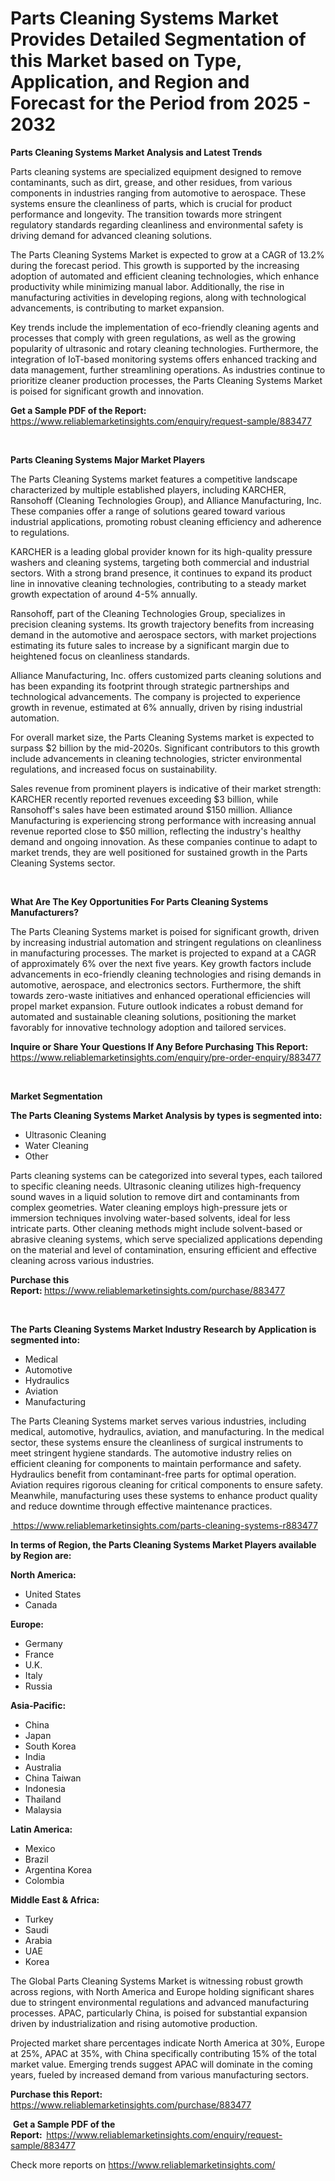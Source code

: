 <p><h1>Parts Cleaning Systems Market Provides Detailed Segmentation of this Market based on Type, Application, and Region and Forecast for the Period from 2025 - 2032</h1></p><p><strong>Parts Cleaning Systems Market Analysis and Latest Trends</strong></p>
<p><p>Parts cleaning systems are specialized equipment designed to remove contaminants, such as dirt, grease, and other residues, from various components in industries ranging from automotive to aerospace. These systems ensure the cleanliness of parts, which is crucial for product performance and longevity. The transition towards more stringent regulatory standards regarding cleanliness and environmental safety is driving demand for advanced cleaning solutions.</p><p>The Parts Cleaning Systems Market is expected to grow at a CAGR of 13.2% during the forecast period. This growth is supported by the increasing adoption of automated and efficient cleaning technologies, which enhance productivity while minimizing manual labor. Additionally, the rise in manufacturing activities in developing regions, along with technological advancements, is contributing to market expansion.</p><p>Key trends include the implementation of eco-friendly cleaning agents and processes that comply with green regulations, as well as the growing popularity of ultrasonic and rotary cleaning technologies. Furthermore, the integration of IoT-based monitoring systems offers enhanced tracking and data management, further streamlining operations. As industries continue to prioritize cleaner production processes, the Parts Cleaning Systems Market is poised for significant growth and innovation.</p></p>
<p><strong>Get a Sample PDF of the Report:&nbsp;</strong> <a href="https://www.reliablemarketinsights.com/enquiry/request-sample/883477?utm_campaign=2182&utm_medium=2&utm_source=Github&utm_content=ia&utm_term=20022025&utm_id=parts-cleaning-systems">https://www.reliablemarketinsights.com/enquiry/request-sample/883477</a></p>
<p>&nbsp;</p>
<p><strong>Parts Cleaning Systems Major Market Players</strong></p>
<p><p>The Parts Cleaning Systems market features a competitive landscape characterized by multiple established players, including KARCHER, Ransohoff (Cleaning Technologies Group), and Alliance Manufacturing, Inc. These companies offer a range of solutions geared toward various industrial applications, promoting robust cleaning efficiency and adherence to regulations.</p><p>KARCHER is a leading global provider known for its high-quality pressure washers and cleaning systems, targeting both commercial and industrial sectors. With a strong brand presence, it continues to expand its product line in innovative cleaning technologies, contributing to a steady market growth expectation of around 4-5% annually.</p><p>Ransohoff, part of the Cleaning Technologies Group, specializes in precision cleaning systems. Its growth trajectory benefits from increasing demand in the automotive and aerospace sectors, with market projections estimating its future sales to increase by a significant margin due to heightened focus on cleanliness standards.</p><p>Alliance Manufacturing, Inc. offers customized parts cleaning solutions and has been expanding its footprint through strategic partnerships and technological advancements. The company is projected to experience growth in revenue, estimated at 6% annually, driven by rising industrial automation.</p><p>For overall market size, the Parts Cleaning Systems market is expected to surpass $2 billion by the mid-2020s. Significant contributors to this growth include advancements in cleaning technologies, stricter environmental regulations, and increased focus on sustainability.</p><p>Sales revenue from prominent players is indicative of their market strength: KARCHER recently reported revenues exceeding $3 billion, while Ransohoff's sales have been estimated around $150 million. Alliance Manufacturing is experiencing strong performance with increasing annual revenue reported close to $50 million, reflecting the industry's healthy demand and ongoing innovation. As these companies continue to adapt to market trends, they are well positioned for sustained growth in the Parts Cleaning Systems sector.</p></p>
<p>&nbsp;</p>
<p><strong>What Are The Key Opportunities For Parts Cleaning Systems Manufacturers?</strong></p>
<p><p>The Parts Cleaning Systems market is poised for significant growth, driven by increasing industrial automation and stringent regulations on cleanliness in manufacturing processes. The market is projected to expand at a CAGR of approximately 6% over the next five years. Key growth factors include advancements in eco-friendly cleaning technologies and rising demands in automotive, aerospace, and electronics sectors. Furthermore, the shift towards zero-waste initiatives and enhanced operational efficiencies will propel market expansion. Future outlook indicates a robust demand for automated and sustainable cleaning solutions, positioning the market favorably for innovative technology adoption and tailored services.</p></p>
<p><strong>Inquire or Share Your Questions If Any Before Purchasing This Report:</strong> <a href="https://www.reliablemarketinsights.com/enquiry/pre-order-enquiry/883477?utm_campaign=2182&utm_medium=2&utm_source=Github&utm_content=ia&utm_term=20022025&utm_id=parts-cleaning-systems">https://www.reliablemarketinsights.com/enquiry/pre-order-enquiry/883477</a></p>
<p>&nbsp;</p>
<p><strong>Market Segmentation</strong></p>
<p><strong>The Parts Cleaning Systems Market Analysis by types is segmented into:</strong></p>
<p><ul><li>Ultrasonic Cleaning</li><li>Water Cleaning</li><li>Other</li></ul></p>
<p><p>Parts cleaning systems can be categorized into several types, each tailored to specific cleaning needs. Ultrasonic cleaning utilizes high-frequency sound waves in a liquid solution to remove dirt and contaminants from complex geometries. Water cleaning employs high-pressure jets or immersion techniques involving water-based solvents, ideal for less intricate parts. Other cleaning methods might include solvent-based or abrasive cleaning systems, which serve specialized applications depending on the material and level of contamination, ensuring efficient and effective cleaning across various industries.</p></p>
<p><strong>Purchase this Report:&nbsp;</strong><a href="https://www.reliablemarketinsights.com/purchase/883477?utm_campaign=2182&utm_medium=2&utm_source=Github&utm_content=ia&utm_term=20022025&utm_id=parts-cleaning-systems">https://www.reliablemarketinsights.com/purchase/883477</a></p>
<p>&nbsp;</p>
<p><strong>The Parts Cleaning Systems Market Industry Research by Application is segmented into:</strong></p>
<p><ul><li>Medical</li><li>Automotive</li><li>Hydraulics</li><li>Aviation</li><li>Manufacturing</li></ul></p>
<p><p>The Parts Cleaning Systems market serves various industries, including medical, automotive, hydraulics, aviation, and manufacturing. In the medical sector, these systems ensure the cleanliness of surgical instruments to meet stringent hygiene standards. The automotive industry relies on efficient cleaning for components to maintain performance and safety. Hydraulics benefit from contaminant-free parts for optimal operation. Aviation requires rigorous cleaning for critical components to ensure safety. Meanwhile, manufacturing uses these systems to enhance product quality and reduce downtime through effective maintenance practices.</p></p>
<p><a href="https://www.reliablemarketinsights.com/parts-cleaning-systems-r883477?utm_campaign=2182&utm_medium=2&utm_source=Github&utm_content=ia&utm_term=20022025&utm_id=parts-cleaning-systems">&nbsp;https://www.reliablemarketinsights.com/parts-cleaning-systems-r883477</a></p>
<p><strong>In terms of Region, the Parts Cleaning Systems Market Players available by Region are:</strong></p>
<p>
    <p> <strong> North America: </strong>
        <ul>
            <li>United States</li>
            <li>Canada</li>
        </ul>
        </p> 
    <p> <strong> Europe: </strong>
        <ul>
            <li>Germany</li>
            <li>France</li>
            <li>U.K.</li>
            <li>Italy</li>
            <li>Russia</li>
        </ul>
        </p> 
    <p> <strong> Asia-Pacific: </strong>
        <ul>
            <li>China</li>
            <li>Japan</li>
            <li>South Korea</li>
            <li>India</li>
            <li>Australia</li>
            <li>China Taiwan</li>
            <li>Indonesia</li>
            <li>Thailand</li>
            <li>Malaysia</li>
        </ul>
        </p> 
    <p> <strong> Latin America: </strong>
        <ul>
            <li>Mexico</li>
            <li>Brazil</li>
            <li>Argentina Korea</li>
            <li>Colombia</li>
        </ul>
        </p> 
    <p> <strong> Middle East & Africa: </strong>
        <ul>
            <li>Turkey</li>
            <li>Saudi</li>
            <li>Arabia</li>
            <li>UAE</li>
            <li>Korea</li>
        </ul>
    </p>
    </p>
<p><p>The Global Parts Cleaning Systems Market is witnessing robust growth across regions, with North America and Europe holding significant shares due to stringent environmental regulations and advanced manufacturing processes. APAC, particularly China, is poised for substantial expansion driven by industrialization and rising automotive production. </p><p>Projected market share percentages indicate North America at 30%, Europe at 25%, APAC at 35%, with China specifically contributing 15% of the total market value. Emerging trends suggest APAC will dominate in the coming years, fueled by increased demand from various manufacturing sectors.</p></p>
<p><strong>Purchase this Report: </strong><a href="https://www.reliablemarketinsights.com/purchase/883477?utm_campaign=2182&utm_medium=2&utm_source=Github&utm_content=ia&utm_term=20022025&utm_id=parts-cleaning-systems">https://www.reliablemarketinsights.com/purchase/883477</a></p>
<p>&nbsp;<strong>Get a Sample PDF of the Report:&nbsp;&nbsp;</strong><a href="https://www.reliablemarketinsights.com/enquiry/request-sample/883477?utm_campaign=2182&utm_medium=2&utm_source=Github&utm_content=ia&utm_term=20022025&utm_id=parts-cleaning-systems">https://www.reliablemarketinsights.com/enquiry/request-sample/883477</a></p>
<p><strong></strong></p>
<p>Check more reports on <a href="https://www.reliablemarketinsights.com/?utm_campaign=2182&utm_medium=2&utm_source=Github&utm_content=ia&utm_term=20022025&utm_id=parts-cleaning-systems">https://www.reliablemarketinsights.com/</a></p>